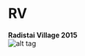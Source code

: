 # RV
<b>Radistai Village 2015</b> <br />
![alt tag](https://github.com/galisamas/RV/blob/master/res/drawable-xhdpi/ic_stat.png)
